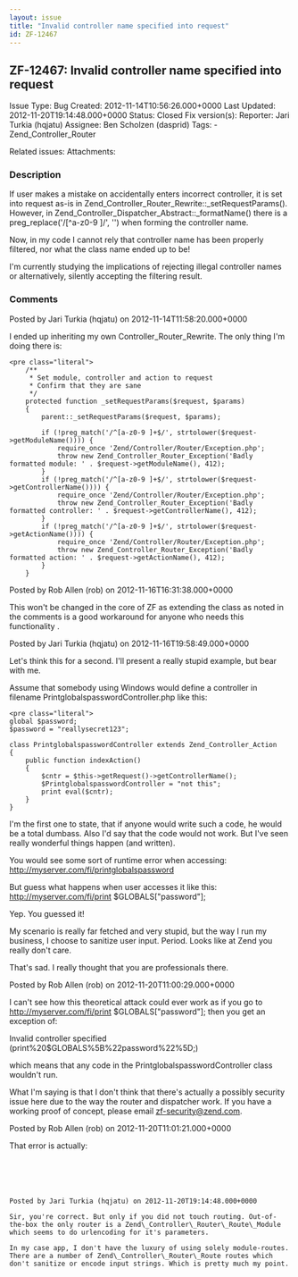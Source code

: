 ```yaml
---
layout: issue
title: "Invalid controller name specified into request"
id: ZF-12467
---
```


ZF-12467: Invalid controller name specified into request
--------------------------------------------------------

 Issue Type: Bug Created: 2012-11-14T10:56:26.000+0000 Last Updated: 2012-11-20T19:14:48.000+0000 Status: Closed Fix version(s): 
 Reporter:  Jari Turkia (hqjatu)  Assignee:  Ben Scholzen (dasprid)  Tags: - Zend\_Controller\_Router
 
 Related issues: 
 Attachments: 
### Description

If user makes a mistake on accidentally enters incorrect controller, it is set into request as-is in Zend\_Controller\_Router\_Rewrite::\_setRequestParams(). However, in Zend\_Controller\_Dispatcher\_Abstract::\_formatName() there is a preg\_replace('/[^a-z0-9 ]/', '') when forming the controller name.

Now, in my code I cannot rely that controller name has been properly filtered, nor what the class name ended up to be!

I'm currently studying the implications of rejecting illegal controller names or alternatively, silently accepting the filtering result.

 

 

### Comments

Posted by Jari Turkia (hqjatu) on 2012-11-14T11:58:20.000+0000

I ended up inheriting my own Controller\_Router\_Rewrite. The only thing I'm doing there is:

 
    <pre class="literal"> 
        /**
         * Set module, controller and action to request
         * Confirm that they are sane
         */
        protected function _setRequestParams($request, $params)
        {
            parent::_setRequestParams($request, $params);
    
            if (!preg_match('/^[a-z0-9 ]+$/', strtolower($request->getModuleName()))) {
                require_once 'Zend/Controller/Router/Exception.php';
                throw new Zend_Controller_Router_Exception('Badly formatted module: ' . $request->getModuleName(), 412);
            }
            if (!preg_match('/^[a-z0-9 ]+$/', strtolower($request->getControllerName()))) {
                require_once 'Zend/Controller/Router/Exception.php';
                throw new Zend_Controller_Router_Exception('Badly formatted controller: ' . $request->getControllerName(), 412);
            }
            if (!preg_match('/^[a-z0-9 ]+$/', strtolower($request->getActionName()))) {
                require_once 'Zend/Controller/Router/Exception.php';
                throw new Zend_Controller_Router_Exception('Badly formatted action: ' . $request->getActionName(), 412);
            }
        }


 

 

Posted by Rob Allen (rob) on 2012-11-16T16:31:38.000+0000

This won't be changed in the core of ZF as extending the class as noted in the comments is a good workaround for anyone who needs this functionality .

 

 

Posted by Jari Turkia (hqjatu) on 2012-11-16T19:58:49.000+0000

Let's think this for a second. I'll present a really stupid example, but bear with me.

Assume that somebody using Windows would define a controller in filename PrintglobalspasswordController.php like this:

 
    <pre class="literal">
    global $password;
    $password = "reallysecret123";
    
    class PrintglobalspasswordController extends Zend_Controller_Action
    {
        public function indexAction()
        {
            $cntr = $this->getRequest()->getControllerName();
            $PrintglobalspasswordController = "not this";
            print eval($cntr);
        }
    }


I'm the first one to state, that if anyone would write such a code, he would be a total dumbass. Also I'd say that the code would not work. But I've seen really wonderful things happen (and written).

You would see some sort of runtime error when accessing: <http://myserver.com/fi/printglobalspassword>

But guess what happens when user accesses it like this: <http://myserver.com/fi/print> $GLOBALS["password"];

Yep. You guessed it!

My scenario is really far fetched and very stupid, but the way I run my business, I choose to sanitize user input. Period. Looks like at Zend you really don't care.

That's sad. I really thought that you are professionals there.

 

 

Posted by Rob Allen (rob) on 2012-11-20T11:00:29.000+0000

I can't see how this theoretical attack could ever work as if you go to <http://myserver.com/fi/print> $GLOBALS["password"]; then you get an exception of:

Invalid controller specified (print%20$GLOBALS%5B%22password%22%5D;)

which means that any code in the PrintglobalspasswordController class wouldn't run.

What I'm saying is that I don't think that there's actually a possibly security issue here due to the way the router and dispatcher work. If you have a working proof of concept, please email zf-security@zend.com.

 

 

Posted by Rob Allen (rob) on 2012-11-20T11:01:21.000+0000

That error is actually:

```

 

 

Posted by Jari Turkia (hqjatu) on 2012-11-20T19:14:48.000+0000

Sir, you're correct. But only if you did not touch routing. Out-of-the-box the only router is a Zend\_Controller\_Router\_Route\_Module which seems to do urlencoding for it's parameters.

In my case app, I don't have the luxury of using solely module-routes. There are a number of Zend\_Controller\_Router\_Route routes which don't sanitize or encode input strings. Which is pretty much my point.

 

 